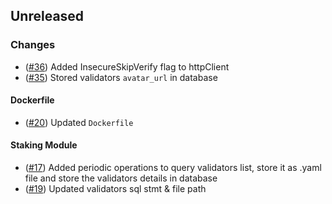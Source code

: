 ## Unreleased

### Changes
- ([\#36](https://github.com/forbole/njuno/pull/36)) Added InsecureSkipVerify flag to httpClient
- ([\#35](https://github.com/forbole/njuno/pull/35)) Stored validators `avatar_url` in database


#### Dockerfile
- ([\#20](https://github.com/forbole/njuno/pull/20)) Updated `Dockerfile`

#### Staking Module
- ([\#17](https://github.com/forbole/njuno/pull/17)) Added periodic operations to query validators list, store it as .yaml file and store the validators details in database
- ([\#19](https://github.com/forbole/njuno/pull/19)) Updated validators sql stmt & file path